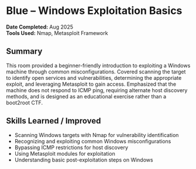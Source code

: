 # Blue – Windows Exploitation Basics

**Date Completed:** Aug 2025  
**Tools Used:** Nmap, Metasploit Framework

## Summary
This room provided a beginner-friendly introduction to exploiting a Windows machine through common misconfigurations. Covered scanning the target to identify open services and vulnerabilities, determining the appropriate exploit, and leveraging Metasploit to gain access. Emphasized that the machine does not respond to ICMP ping, requiring alternate host discovery methods, and is designed as an educational exercise rather than a boot2root CTF.

## Skills Learned / Improved
- Scanning Windows targets with Nmap for vulnerability identification
- Recognizing and exploiting common Windows misconfigurations
- Bypassing ICMP restrictions for host discovery
- Using Metasploit modules for exploitation
- Understanding basic post-exploitation steps on Windows

